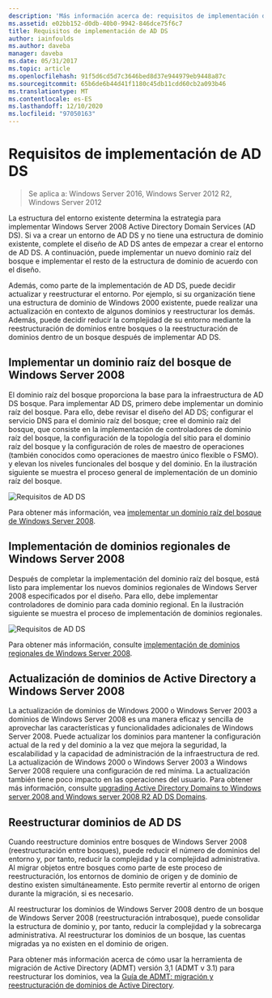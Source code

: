 ```yaml
---
description: 'Más información acerca de: requisitos de implementación de AD DS'
ms.assetid: e02bb152-d0db-40b0-9942-846dce75f6c7
title: Requisitos de implementación de AD DS
author: iainfoulds
ms.author: daveba
manager: daveba
ms.date: 05/31/2017
ms.topic: article
ms.openlocfilehash: 91f5d6cd5d7c3646bed8d37e944979eb9448a87c
ms.sourcegitcommit: 65b6de6b44d41f1180c45db11cdd60cb2a093b46
ms.translationtype: MT
ms.contentlocale: es-ES
ms.lasthandoff: 12/10/2020
ms.locfileid: "97050163"
---
```

# <a name="ad-ds-deployment-requirements"></a>Requisitos de implementación de AD DS

> Se aplica a: Windows Server 2016, Windows Server 2012 R2, Windows Server 2012

La estructura del entorno existente determina la estrategia para implementar Windows Server 2008 Active Directory Domain Services (AD DS). Si va a crear un entorno de AD DS y no tiene una estructura de dominio existente, complete el diseño de AD DS antes de empezar a crear el entorno de AD DS. A continuación, puede implementar un nuevo dominio raíz del bosque e implementar el resto de la estructura de dominio de acuerdo con el diseño.

Además, como parte de la implementación de AD DS, puede decidir actualizar y reestructurar el entorno. Por ejemplo, si su organización tiene una estructura de dominio de Windows 2000 existente, puede realizar una actualización en contexto de algunos dominios y reestructurar los demás. Además, puede decidir reducir la complejidad de su entorno mediante la reestructuración de dominios entre bosques o la reestructuración de dominios dentro de un bosque después de implementar AD DS.

## <a name="deploying-a-windows-server-2008-forest-root-domain"></a>Implementar un dominio raíz del bosque de Windows Server 2008
El dominio raíz del bosque proporciona la base para la infraestructura de AD DS bosque. Para implementar AD DS, primero debe implementar un dominio raíz del bosque. Para ello, debe revisar el diseño del AD DS; configurar el servicio DNS para el dominio raíz del bosque; cree el dominio raíz del bosque, que consiste en la implementación de controladores de dominio raíz del bosque, la configuración de la topología del sitio para el dominio raíz del bosque y la configuración de roles de maestro de operaciones (también conocidos como operaciones de maestro único flexible o FSMO). y elevan los niveles funcionales del bosque y del dominio. En la ilustración siguiente se muestra el proceso general de implementación de un dominio raíz del bosque.

![Requisitos de AD DS](media/AD-DS-Deployment-Requirements/033aad0b-25ff-4793-8825-88a6daa01a55.gif)

Para obtener más información, vea [implementar un dominio raíz del bosque de Windows Server 2008](/previous-versions/windows/it-pro/windows-server-2008-r2-and-2008/cc731174(v=ws.10)).

## <a name="deploying-windows-server-2008-regional-domains"></a>Implementación de dominios regionales de Windows Server 2008
Después de completar la implementación del dominio raíz del bosque, está listo para implementar los nuevos dominios regionales de Windows Server 2008 especificados por el diseño. Para ello, debe implementar controladores de dominio para cada dominio regional. En la ilustración siguiente se muestra el proceso de implementación de dominios regionales.

![Requisitos de AD DS](media/AD-DS-Deployment-Requirements/89a878c8-9a94-4180-ad43-ca75316a6318.gif)

Para obtener más información, consulte [implementación de dominios regionales de Windows Server 2008](/previous-versions/windows/it-pro/windows-server-2008-r2-and-2008/cc755118(v=ws.10)).

## <a name="upgrading-active-directory-domains-to-windows-server-2008"></a>Actualización de dominios de Active Directory a Windows Server 2008
La actualización de dominios de Windows 2000 o Windows Server 2003 a dominios de Windows Server 2008 es una manera eficaz y sencilla de aprovechar las características y funcionalidades adicionales de Windows Server 2008. Puede actualizar los dominios para mantener la configuración actual de la red y del dominio a la vez que mejora la seguridad, la escalabilidad y la capacidad de administración de la infraestructura de red. La actualización de Windows 2000 o Windows Server 2003 a Windows Server 2008 requiere una configuración de red mínima. La actualización también tiene poco impacto en las operaciones del usuario. Para obtener más información, consulte [upgrading Active Directory Domains to Windows server 2008 and Windows server 2008 R2 AD DS Domains](/previous-versions/windows/it-pro/windows-server-2008-r2-and-2008/cc731188(v=ws.10)).

## <a name="restructuring-ad-ds-domains"></a>Reestructurar dominios de AD DS
Cuando reestructure dominios entre bosques de Windows Server 2008 (reestructuración entre bosques), puede reducir el número de dominios del entorno y, por tanto, reducir la complejidad y la complejidad administrativa. Al migrar objetos entre bosques como parte de este proceso de reestructuración, los entornos de dominio de origen y de dominio de destino existen simultáneamente. Esto permite revertir al entorno de origen durante la migración, si es necesario.

Al reestructurar los dominios de Windows Server 2008 dentro de un bosque de Windows Server 2008 (reestructuración intrabosque), puede consolidar la estructura de dominio y, por tanto, reducir la complejidad y la sobrecarga administrativa. Al reestructurar los dominios de un bosque, las cuentas migradas ya no existen en el dominio de origen.

Para obtener más información acerca de cómo usar la herramienta de migración de Active Directory (ADMT) versión 3,1 (ADMT v 3.1) para reestructurar los dominios, vea la [Guía de ADMT: migración y reestructuración de dominios de Active Directory](/previous-versions/windows/it-pro/windows-server-2008-r2-and-2008/cc974332(v=ws.10)).
